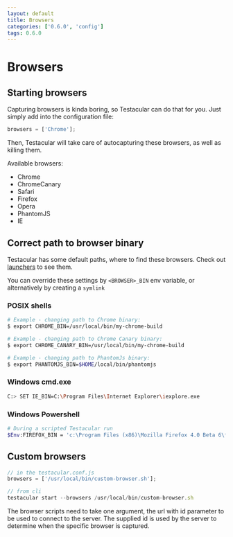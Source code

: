 ```yaml
---
layout: default
title: Browsers
categories: ['0.6.0', 'config']
tags: 0.6.0
---
```

# Browsers

## Starting browsers
Capturing browsers is kinda boring, so Testacular can do that for you.
Just simply add into the configuration file:

```javascript
browsers = ['Chrome'];
```
Then, Testacular will take care of autocapturing these browsers, as
well as killing them.


Available browsers:

- Chrome
- ChromeCanary
- Safari
- Firefox
- Opera
- PhantomJS
- IE


## Correct path to browser binary
Testacular has some default paths, where to find these browsers.
Check out [launchers](https://github.com/vojtajina/testacular/blob/master/lib/launchers) to see them.

You can override these settings by `<BROWSER>_BIN` env variable,
or alternatively by creating a `symlink`

### POSIX shells

```bash
# Example - changing path to Chrome binary:
$ export CHROME_BIN=/usr/local/bin/my-chrome-build

# Example - changing path to Chrome Canary binary:
$ export CHROME_CANARY_BIN=/usr/local/bin/my-chrome-build

# Example - changing path to PhantomJs binary:
$ export PHANTOMJS_BIN=$HOME/local/bin/phantomjs
```

### Windows cmd.exe

```bash
C:> SET IE_BIN=C:\Program Files\Internet Explorer\iexplore.exe
```

### Windows Powershell 

```bash
# During a scripted Testacular run
$Env:FIREFOX_BIN = 'c:\Program Files (x86)\Mozilla Firefox 4.0 Beta 6\firefox.exe'
```

## Custom browsers

```javascript
// in the testacular.conf.js
browsers = ['/usr/local/bin/custom-browser.sh'];

// from cli
testacular start --browsers /usr/local/bin/custom-browser.sh
```
The browser scripts need to take one argument, the url with id parameter to be used to connect to the server. The supplied id is used by the server to determine when the specific browser is captured.
